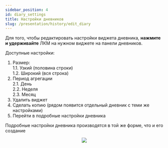 ```yaml
---
sidebar_position: 4
id: diary_settings
title: Настройки дневников
slug: /presentation/history/edit_diary
---
```


Для того, чтобы редактировать настройки виджета дневника, **нажмите и удерживайте** ЛКМ на нужном виджете на панели дневников.

Доступные настройки:

1. Размер:  
   1.1. Узкий (половина строки)  
   1.2. Широкий (вся строка)
2. Период агрегации  
   2.1. День  
   2.2. Неделя  
   2.3. Месяц
3. Удалить виджет
4. Сделать копию (рядом появится отдельный дневник с теми же настройками)
5. Перейти в подробные настройки дневника

Подробные настройки дневника производятся в той же форме, что и его создание

<div align="center"><img type="imgscreen" src="/WM_doc/img/presentation/diary/diaryLayout.png"/></div>
